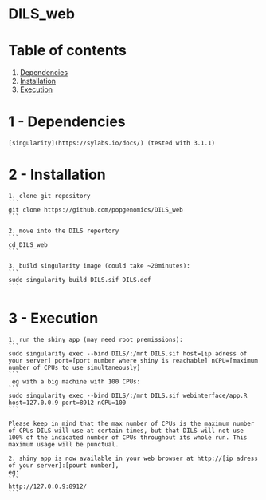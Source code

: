 # DILS_web
# Table of contents
1. [Dependencies](#1---dependencies)     
2. [Installation](#2---installation)  
3. [Execution](#3---execution)  

# 1 - Dependencies
	[singularity](https://sylabs.io/docs/) (tested with 3.1.1) 
	
# 2 - Installation
	1. clone git repository  
	```
	git clone https://github.com/popgenomics/DILS_web  
	```

	2. move into the DILS repertory  
	```
	cd DILS_web  
	```
		
	3. build singularity image (could take ~20minutes):  
	```  
	sudo singularity build DILS.sif DILS.def  
	```

# 3 - Execution  	
	1. run the shiny app (may need root premissions):  
	```
	sudo singularity exec --bind DILS/:/mnt DILS.sif host=[ip adress of your server] port=[port number where shiny is reachable] nCPU=[maximum number of CPUs to use simultaneously]
	```    
	 eg with a big machine with 100 CPUs:  
	```  
	sudo singularity exec --bind DILS/:/mnt DILS.sif webinterface/app.R host=127.0.0.9 port=8912 nCPU=100
	```  
	
	Please keep in mind that the max number of CPUs is the maximum number of CPUs DILS will use at certain times, but that DILS will not use 100% of the indicated number of CPUs throughout its whole run. This maximum usage will be punctual.  
	  
	2. shiny app is now available in your web browser at http://[ip adress of your server]:[pourt number],  
	eg:  
	```
	http://127.0.0.9:8912/
	```

